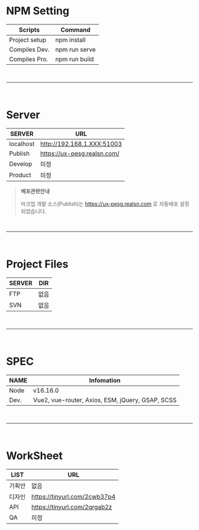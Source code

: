 # NPM Setting

| Scripts       | Command       |
| ------------- | ------------- |
| Project setup | npm install   |
| Compiles Dev. | npm run serve |
| Compiles Pro. | npm run build |

<br>

---

<br>

# Server

| SERVER    | URL                         |
| --------- | --------------------------- |
| localhost | http://192.168.1.XXX:51003  |
| Publish   | https://ux-pesg.realsn.com/ |
| Develop   | 미정                        |
| Product   | 미정                        |

> **배포관련안내**
>
> 마크업 개발 소스(Publish)는 https://ux-pesg.realsn.com 로 자동배포 설정 되었습니다.

<br>

---

<br>

# Project Files

| SERVER | DIR  |
| ------ | ---- |
| FTP    | 없음 |
| SVN    | 없음 |

<br>

---

<br>

# SPEC

| NAME | Infomation                                       |
| ---- | ------------------------------------------------ |
| Node | v16.16.0                                         |
| Dev. | Vue2, vue-router, Axios, ESM, jQuery, GSAP, SCSS |

<br>

---

<br>

# WorkSheet

| LIST   | URL                          |
| ------ | ---------------------------- |
| 기획안 | 없음                         |
| 디자인 | https://tinyurl.com/2cwb37p4 |
| API    | https://tinyurl.com/2qrgab2z |
| QA     | 미정                         |
